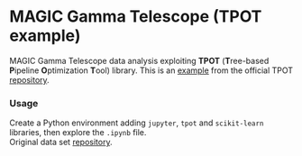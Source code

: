 # MAGIC Gamma Telescope (TPOT example)
MAGIC Gamma Telescope data analysis exploiting **TPOT** (**T**ree-based **P**ipeline **O**ptimization **T**ool) library. This is an [example](https://github.com/EpistasisLab/tpot/tree/master/tutorials/MAGIC%20Gamma%20Telescope) from the official TPOT [repository](https://github.com/EpistasisLab/tpot).

### Usage
Create a Python environment adding `jupyter`, `tpot` and `scikit-learn` libraries, then explore the `.ipynb` file.<br>Original data set [repository](https://archive.ics.uci.edu/ml/datasets/MAGIC+Gamma+Telescope).  
